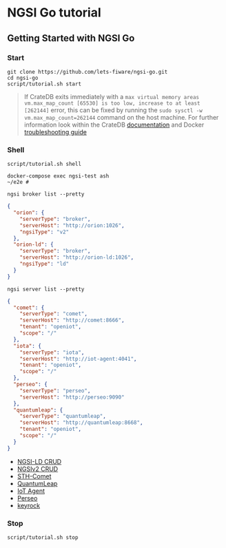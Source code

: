 # NGSI Go tutorial

## Getting Started with NGSI Go

### Start

```console
git clone https://github.com/lets-fiware/ngsi-go.git
cd ngsi-go
script/tutorial.sh start
```

> If CrateDB exits immediately with a
> `max virtual memory areas vm.max_map_count [65530] is too low, increase to at least [262144]` error, this can be fixed
> by running the `sudo sysctl -w vm.max_map_count=262144` command on the host machine. For further information look within
> the CrateDB [documentation](https://crate.io/docs/crate/howtos/en/latest/admin/bootstrap-checks.html#bootstrap-checks)
> and Docker
> [troubleshooting guide](https://crate.io/docs/crate/howtos/en/latest/deployment/containers/docker.html#troubleshooting)

### Shell

```console
script/tutorial.sh shell
```

```console
docker-compose exec ngsi-test ash
~/e2e # 
```

```console
ngsi broker list --pretty
```

```json
{
  "orion": {
    "serverType": "broker",
    "serverHost": "http://orion:1026",
    "ngsiType": "v2"
  },
  "orion-ld": {
    "serverType": "broker",
    "serverHost": "http://orion-ld:1026",
    "ngsiType": "ld"
  }
}
```

```console
ngsi server list --pretty
```

```json
{
  "comet": {
    "serverType": "comet",
    "serverHost": "http://comet:8666",
    "tenant": "openiot",
    "scope": "/"
  },
  "iota": {
    "serverType": "iota",
    "serverHost": "http://iot-agent:4041",
    "tenant": "openiot",
    "scope": "/"
  },
  "perseo": {
    "serverType": "perseo",
    "serverHost": "http://perseo:9090"
  },
  "quantumleap": {
    "serverType": "quantumleap",
    "serverHost": "http://quantumleap:8668",
    "tenant": "openiot",
    "scope": "/"
  }
}
```

-   [NGSI-LD CRUD](ngsi-ld-crud.md)
-   [NGSIv2 CRUD](ngsi-v2-crud.md)
-   [STH-Comet](comet.md)
-   [QuantumLeap](quantumleap.md)
-   [IoT Agent](iot-agent.md)
-   [Perseo](perseo.md)
-   [keyrock](keyrock.md)

### Stop

```console
script/tutorial.sh stop
```
